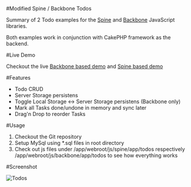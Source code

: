 #Modified Spine / Backbone Todos

Summary of 2 Todo examples for the [Spine](http://github.com/maccman/spine) and [Backbone](http://documentcloud.github.com/backbone/) JavaScript libraries.

Both examples work in conjunction with CakePHP framework as the backend. 

#Live Demo

Checkout the live [Backbone based demo](http://app.anito.de/index.php?/todos_app) and [Spine based demo](http://app.anito.de/index.php?/todos_app_spine)

#Features

* Todo CRUD
* Server Storage persistens
* Toggle Local Storage <-> Server Storage persistens (Backbone only)
* Mark all Tasks done/undone in memory and sync later
* Drag'n Drop to reorder Tasks

#Usage

1. Checkout the Git repository
2. Setup MySql using *.sql files in root directory
3. Check out js files under /app/webroot/js/spine/app/todos respectively /app/webroot/js/backbone/app/todos
   to see how everything works

#Screenshot

![Todos](https://lh3.googleusercontent.com/-ryuRC4ZyLzQ/TjHpoxjakoI/AAAAAAAAAC8/gSzlyIbsTaE/s512/Bildschirmfoto%2525202011-07-29%252520um%25252000.58.06.png)